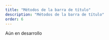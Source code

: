 ```yaml
---
title: "Métodos de la barra de título"
description: "Métodos de la barra de título"
order: 6
---
```


Aún en desarrollo